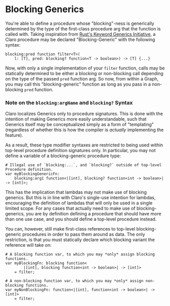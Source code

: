 # Blocking Generics

You're able to define a procedure whose "blocking"-ness is generically determined by the type of the first-class
procedure arg that the function is called with. Taking inspiration
from [Rust's Keyword Generics Initiative](https://blog.rust-lang.org/inside-rust/2022/07/27/keyword-generics.html), a
Claro procedure may be declared "Blocking-Generic" with the following syntax:

```
blocking:pred function filter<T>(
    l: [T], pred: blocking? function<T -> boolean>) -> [T] {...}
```

Now, with only a single implementation of your `filter` function, calls may be statically determined to be either a
blocking or non-blocking call depending on the type of the passed `pred` function arg. So now, from within a Graph, you
may call this "blocking-generic" function as long as you pass in a non-blocking `pred` function.

### Note on the `blocking:argName` and `blocking?` Syntax

Claro localizes Generics only to procedure signatures. This is done with the intention of making Generics more easily
understandable, such that Generics itself may be conceptualized simply as a form of "templating" (regardless of whether
this is how the compiler is *actually* implementing the feature).

As a result, these type modifier syntaxes are restricted to being used within top-level procedure definition signatures
only. In particular, you may not define a variable of a blocking-generic procedure type:

```
# Illegal use of `blocking:...`, and `blocking?` outside of top-level Procedure definition.
var myBlockingGenericFn:
    blocking:arg1 function<|[int], blocking? function<int -> boolean>| -> [int]>;
```

This has the implication that lambdas may not make use of blocking generics. But this is in line with Claro's single-use
intention for lambdas, encouraging the definition of lambdas that will only be used in a single limited scope. For any
cases that actually need to make use of blocking-generics, you are by definition defining a procedure that should have
more than one use case, and you should define a top-level procedure instead.

You can, however, still make first-class references to top-level blocking-generic procedures in order to pass them
around as data. The only restriction, is that you must statically declare which blocking variant the reference will take
on:

```
# A blocking function var, to which you may *only* assign blocking functions.
var myBlockingFn: blocking function<
        |[int], blocking function<int -> boolean>| -> [int]>
    = filter;

# A non-blocking function var, to which you may *only* assign non-blocking functions.
var myNonBlockingFn: function<|[int], function<int -> boolean>| -> [int]>
    = filter;
```